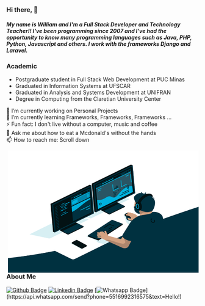 ### Hi there, 👋

##### My name is William and I'm a Full Stack Developer and Technology Teacher!! I've been programming since 2007 and I've had the opportunity to know many programming languages such as Java, PHP, Python, Javascript and others. I work with the frameworks Django and Laravel.

### Academic

- Postgraduate student in Full Stack Web Development at PUC Minas <br>
- Graduated in Information Systems at UFSCAR <br>
- Graduated in Analysis and Systems Development at UNIFRAN <br>
- Degree in Computing from the Claretian University Center <br>


🔭 I’m currently working on Personal Projects <br>
🌱 I’m currently learning Frameworks, Frameworks, Frameworks ... <br>
⚡ Fun fact: I don't live without a computer, music and coffee <br>
💬 Ask me about how to eat a Mcdonald's without the hands <br>
📫 How to reach me: Scroll down

<img align="right" alt="GIF" src="https://github.com/williamlims/williamlims/blob/main/programmer.gif?raw=true" width="500" height="320" />

<br><br><br><br><br><br><br><br><br><br>
### About Me
[![Github Badge](https://img.shields.io/badge/-Github-000?style=flat-square&logo=Github&logoColor=white&link=https://github.com/williamlims)](https://github.com/williamlims)
[![Linkedin Badge](https://img.shields.io/badge/-LinkedIn-blue?style=flat-square&logo=Linkedin&logoColor=white&link=https://www.linkedin.com/in/william-lima-7293b710b/)](https://www.linkedin.com/in/william-lima-7293b710b/)
[![Whatsapp Badge](https://img.shields.io/badge/-Whatsapp-4CA143?style=flat-square&labelColor=4CA143&logo=whatsapp&logoColor=white&link=https://api.whatsapp.com/send?phone=5516992316575&text=Hello!)](https://api.whatsapp.com/send?phone=5516992316575&text=Hello!)

<!--
**williamlims/williamlims** is a ✨ _special_ ✨ repository because its `README.md` (this file) appears on your GitHub profile.

Here are some ideas to get you started:

- 🔭 I’m currently working on ...
- 🌱 I’m currently learning ...
- 👯 I’m looking to collaborate on ...
- 🤔 I’m looking for help with ...
- 💬 Ask me about ...
- 📫 How to reach me: ...
- 😄 Pronouns: ...
- ⚡ Fun fact: ...
-->
